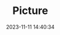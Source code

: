 ---
weight: 1
images:
- /images/edited/186.jpeg
title: Picture
date: 2023-11-11 14:40:34
tags: [luminar neo,work,24-70mm F2.8 DG DN | Art 019,ILCE-7M3,25.1,person,cup,diningtable,tv]
---